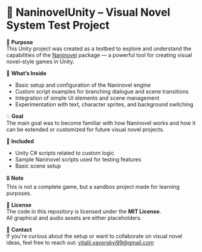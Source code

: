 # 📖 NaninovelUnity – Visual Novel System Test Project

🎯 **Purpose**  
This Unity project was created as a testbed to explore and understand the capabilities of the [Naninovel](https://naninovel.com/) package — a powerful tool for creating visual novel-style games in Unity.

🧪 **What’s Inside**
- Basic setup and configuration of the Naninovel engine
- Custom script examples for branching dialogue and scene transitions
- Integration of simple UI elements and scene management
- Experimentation with text, character sprites, and background switching

💡 **Goal**  
The main goal was to become familiar with how Naninovel works and how it can be extended or customized for future visual novel projects.

📁 **Included**
- Unity C# scripts related to custom logic
- Sample Naninovel scripts used for testing features
- Basic scene setup

🔒 **Note**  
This is not a complete game, but a sandbox project made for learning purposes.

📜 **License**  
The code in this repository is licensed under the **MIT License**.  
All graphical and audio assets are either placeholders.

📩 **Contact**  
If you're curious about the setup or want to collaborate on visual novel ideas, feel free to reach out: vitalii.yavorskyi99@gmail.com
